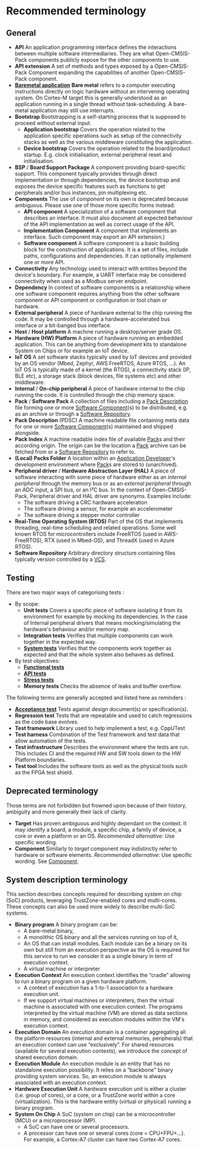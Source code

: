 # Recommended terminology

## General

- <a name="api"></a>**API**
  An application programming interface defines the interactions between multiple software
  intermediaries. They are what Open-CMSIS-Pack components publicly expose for the other components to use.
- <a name="api-extension"></a>**API extension**
  A set of methods and types exposed by a Open-CMSIS-Pack Component expanding the capabilities of another
  Open-CMSIS-Pack component.
- <a name="baremetal"></a>[**Baremetal application**](https://en.wikipedia.org/wiki/Bare_metal)
  **Bare metal** refers to a computer executing instructions directly on logic hardware without an
  intervening operating system. On Cortex-M target this is generally understood as an application
  running in a single thread without task-scheduling. A bare-metal application may still use interrupts.
- <a name="bootstrap"></a>**Bootstrap**
  Bootstrapping is a self-starting process that is supposed to proceed without external input.
  - <a name="app-bootstrap"></a>**Application bootstrap**
    Covers the operation related to the application specific operations such as setup of the
    connectivity stacks as well as the various middleware constituting the application.
  - <a name="dev-bootstrap"></a>**Device bootstrap**
    Covers the operation related to the board/product startup. E.g. clock initialisation, external
    peripheral reset and initialisation.
- <a name="bsp"></a>**BSP** / **Board Support Package**
  A component providing board-specific support.
  This component typically provides through direct implementation or through dependencies, the device
  bootstrap and exposes the device specific features such as functions to get peripherals and/or bus
  instances,  pin multiplexing etc.
- <a name="component"></a>**Components**
    The use of *component* on its own is deprecated because ambiguous. Please use one of those more
    specific forms instead:
  - <a name="api-component"></a>**API component**
    A specialization of a software component that describes an interface. It must also document all
    expected behaviour of the API implementation as well as correct usage of the API.
  - <a name="impl-component"></a>**Implementation Component**
    A component that implements an interface. Such component may export an API extension.)
  - <a name="sw-component"></a>**Software component**
    A software component is a basic building block for the construction of applications. It is a set
    of files, include paths, configurations and dependencies. It can optionally implement one or
    more API.
- <a name="connectivity"></a>**Connectivity**
  Any technology used to interact with entities beyond the device's boundary.
  For example, a UART interface may be considered connectivity when used as a Modbus server endpoint.
- <a name="dependency"></a>**Dependency**
  In context of software components is a relationship where one software component requires anything
  from the other software component or API component or configuration or tool chain or hardware.
- <a name="ext-peripheral"></a>**External peripheral**
  A piece of hardware external to the chip running the code.
  It may be controlled through a hardware-accelerated bus interface or a bit-banged bus interface.
- <a name="host-platform"></a>**Host** / **Host platform**
  A machine running a desktop/server grade OS.
- <a name="hw-platform"></a>**Hardware (HW) Platform**
  A piece of hardware running an embedded application. This can be anything from development kits to
  standalone System on Chips or for example an IoT device.
- <a name="iot-os"></a>**IoT OS**
  A set software stacks typically used by IoT devices and provided by an OS vendor (Mbed, Zephyr,
  AWS FreeRTOS, Azure RTOS, ...). An IoT OS is typically made of a kernel (the RTOS), a connectivity
  stack (IP, BLE etc), a storage stack (block devices, file systems etc) and other middleware.
- <a name="int-peripheral"></a>**Internal** / **On-chip peripheral**
  A piece of hardware internal to the chip running the code.
  It is controlled through the chip memory space.
- <a name="software-pack"></a>**Pack** / **Software Pack**
  A collection of files including a [Pack Description](#pack-desc) file forming
  one or more [Software Component](#component)(s) to be distributed, e.g. as an
  archive or through a [Software Repository](#software-repository).
- <a name="pack-desc"></a>**Pack Description** (PDSC)
  A machine readable file containing meta data for one or more [Software Component](#component)(s)
  maintained and shipped alongside.
- <a name="pack-index"></a>**Pack Index**
  A machine readable index file of available [Pack](#software-pack)s and their according
  origin. The origin can be the location a [Pack](#software-pack) archive can be fetched from
  or a [Software Repository](#software-repository) to refer to.
- <a name="packs-folder"></a>**(Local) Packs Folder**
  A location within an [Application Developer](https://github.com/ARMmbed/Open-CMSIS-Pack-architecture/wiki/Requirements#application-developer)'s
  development environment where [Pack](#software-pack)s are stored to (unarchived).
- <a name="periph-driver"></a>**Peripheral driver** / **Hardware Abstraction Layer (HAL)**
  A piece of software interacting with some piece of hardware either as an *internal peripheral* through the memory bus or as an *external peripheral* through an ADC input, a SPI bus, or an I²C bus.
  In the context of Open-CMSIS-Pack, Peripheral driver and HAL driver are synonyms.
  Examples include:
  - The software driving a CRC hardware acceleration
  - The software driving a sensor, for example an accelerometer
  - The software driving a stepper motor controller
- <a name="rtos"></a>**Real-Time Operating System (RTOS)**
  Part of the OS that implements threading, real-time scheduling and related operations.
  Some well known RTOS for microcontrollers include FreeRTOS (used in AWS-FreeRTOS), RTX (used in Mbed-OS), and ThreadX (used in Azure RTOS).
- <a name="software-repository"></a>**Software Repository**
  Arbitrary directory structure containing files typically version controlled
  by a [VCS](https://en.wikipedia.org/wiki/Version_control).

## Testing

There are two major ways of categorising tests :

- By scope:
  - <a name="unit-test"></a>**Unit tests**
    Covers a specific piece of software isolating it from its environment for example by mocking its dependencies.
    In the case of Internal peripheral drivers that means mocking/simulating the hardware's behaviour and/or memory map.
  - <a name="integration-test"></a>**Integration tests**
    Verifies that multiple components can work together in the expected way.
  - <a name="system-test"></a>[**System tests**](https://en.wikipedia.org/wiki/System_testing)
    Verifies that the components work together as expected and that the whole system also behaves as defined.
- By test objectives:
  - <a name="func-test"></a>[**Functional tests**](https://en.wikipedia.org/wiki/Functional_testing)
  - <a name="api-test"></a>[**API tests**](https://en.wikipedia.org/wiki/API_testing)
  - <a name="stress-test"></a>[**Stress tests**](https://en.wikipedia.org/wiki/Stress_testing)
  - <a name="memory-test"></a>**Memory tests**
    Checks the absence of leaks and buffer overflow.

The following terms are generally accepted and listed here as reminders :

- <a name="acceptance-test"></a>[**Acceptance test**](https://en.wikipedia.org/wiki/Acceptance_testing)
  Tests against design document(s) or specification(s).
- <a name="regression-test"></a>**Regression test**
  Tests that are repeatable and used to catch regressions as the code base evolves.
- **Test framework**
  Library used to help implement a test, e.g. CppUTest
- <a name="test-harness"></a>**Test harness**
  Combination of the Test framework and test data that allow automation of the tests.
- <a name="test-infra"></a>**Test infrastructure**
  Describes the environment where the tests are run. This includes CI and the required HW and SW tools down to the HW Platform boundaries.
- <a name="test-tool"></a>**Test tool**
  Includes the software tools as well as the physical tools such as the FPGA test shield.

## Deprecated terminology

Those terms are not forbidden but frowned upon because of their history, ambiguity and more generally their lack of clarity.

- **Target**
  Has proven ambiguous and highly dependant on the context.
  It may identify a board, a module, a specific chip, a family of device, a core or even a platform or an OS.
  *Recommended alternative*: Use specific wording.
- **Component**
  Similarly to *target* component may indistinctly refer to hardware or software elements.
  *Recommended alternative*: Use specific wording. See [Component](#component).

## System description terminology

This section describes concepts required for describing system on chip (SoC) products, leveraging TrustZone-enabled cores and multi-cores.  
These concepts can also be used more widely to describe multi-SoC systems.  

- <a name="binary-program"></a>**Binary program**
A binary program can be:
  - A bare-metal binary,
  - A monolithic OS binary and all the services running on top of it,
  - An OS that can install modules. Each module can be a binary on its own but still from an execution perspective as the OS is required for this service to run we consider it as a single binary in term of execution context. 
  - A virtual machine or interpreter 
- <a name="execution-context"></a>**Execution Context**
An execution context identifies the “cradle” allowing to run a binary program on a given hardware platform.  
  - A context of execution has a 1-to-1 association to a hardware execution unit. 
  - If we support virtual machines or interpreters, then the virtual machine is associated with one execution context. The programs interpreted by the virtual machine (VM) are stored as data sections in memory, and considered as execution modules within the VM's execution context.
- <a name="execution-domain"></a>**Execution Domain**
An execution domain is a container aggregating all the platform resources (internal and external memories, peripherals) that an execution context can use “exclusively”. For shared resources (available for several execution contexts), we introduce the concept of shared execution domain.
- <a name="execution-module"></a>**Execution Module**
An execution module is an entity that has no standalone execution possibility. It relies on a “backbone" binary providing system services. So, an execution module is always associated with an execution context.
- <a name="HW-exec-unit"></a>**Hardware Execution Unit**
A hardware execution unit is either a cluster (i.e. group of cores), or a core, or a TrustZone world within a core (virtualization). This is the hardware entity (virtual or physical) running a binary program.  
- <a name="SoC"></a>**System On Chip**
A SoC (system on chip) can be a microcontroller (MCU) or a microprocessor (MP). 
  - A SoC can have one or several processors.  
  - A processor can have one or several cores (core = CPU+FPU+…). For example, a Cortex-A7 cluster can have two Cortex-A7 cores.  